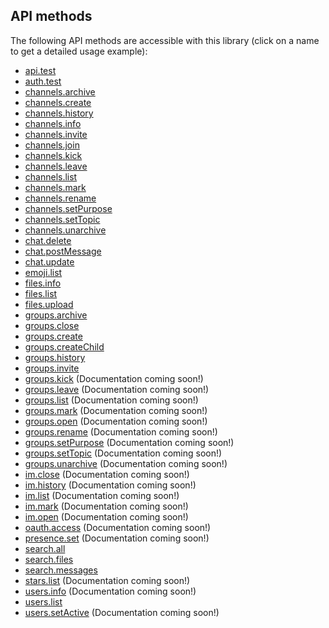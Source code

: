 ## API methods

The following API methods are accessible with this library (click on a name to get a detailed usage example):

- [api.test](https://github.com/cleentfaar/slack/blob/master/src/CL/Slack/Resources/doc/methods/api-test.md)
- [auth.test](https://github.com/cleentfaar/slack/blob/master/src/CL/Slack/Resources/doc/methods/auth-test.md)
- [channels.archive](https://github.com/cleentfaar/slack/blob/master/src/CL/Slack/Resources/doc/methods/channels-archive.md)
- [channels.create](https://github.com/cleentfaar/slack/blob/master/src/CL/Slack/Resources/doc/methods/channels-create.md)
- [channels.history](https://github.com/cleentfaar/slack/blob/master/src/CL/Slack/Resources/doc/methods/channels-history.md)
- [channels.info](https://github.com/cleentfaar/slack/blob/master/src/CL/Slack/Resources/doc/methods/channels-info.md)
- [channels.invite](https://github.com/cleentfaar/slack/blob/master/src/CL/Slack/Resources/doc/methods/channels-invite.md)
- [channels.join](https://github.com/cleentfaar/slack/blob/master/src/CL/Slack/Resources/doc/methods/channels-join.md)
- [channels.kick](https://github.com/cleentfaar/slack/blob/master/src/CL/Slack/Resources/doc/methods/channels-kick.md)
- [channels.leave](https://github.com/cleentfaar/slack/blob/master/src/CL/Slack/Resources/doc/methods/channels-leave.md)
- [channels.list](https://github.com/cleentfaar/slack/blob/master/src/CL/Slack/Resources/doc/methods/channels-list.md)
- [channels.mark](https://github.com/cleentfaar/slack/blob/master/src/CL/Slack/Resources/doc/methods/channels-mark.md)
- [channels.rename](https://github.com/cleentfaar/slack/blob/master/src/CL/Slack/Resources/doc/methods/channels-rename.md)
- [channels.setPurpose](https://github.com/cleentfaar/slack/blob/master/src/CL/Slack/Resources/doc/methods/channels-set-purpose.md)
- [channels.setTopic](https://github.com/cleentfaar/slack/blob/master/src/CL/Slack/Resources/doc/methods/channels-set-topic.md)
- [channels.unarchive](https://github.com/cleentfaar/slack/blob/master/src/CL/Slack/Resources/doc/methods/channels-unarchive.md)
- [chat.delete](https://github.com/cleentfaar/slack/blob/master/src/CL/Slack/Resources/doc/methods/chat-delete.md)
- [chat.postMessage](https://github.com/cleentfaar/slack/blob/master/src/CL/Slack/Resources/doc/methods/chat-post-message.md)
- [chat.update](https://github.com/cleentfaar/slack/blob/master/src/CL/Slack/Resources/doc/methods/chat-update.md)
- [emoji.list](https://github.com/cleentfaar/slack/blob/master/src/CL/Slack/Resources/doc/methods/emoji-list.md)
- [files.info](https://github.com/cleentfaar/slack/blob/master/src/CL/Slack/Resources/doc/methods/files-info.md)
- [files.list](https://github.com/cleentfaar/slack/blob/master/src/CL/Slack/Resources/doc/methods/files-list.md)
- [files.upload](https://github.com/cleentfaar/slack/blob/master/src/CL/Slack/Resources/doc/methods/files-upload.md)
- [groups.archive](https://github.com/cleentfaar/slack/blob/master/src/CL/Slack/Resources/doc/methods/groups-archive.md)
- [groups.close](https://github.com/cleentfaar/slack/blob/master/src/CL/Slack/Resources/doc/methods/groups-close.md)
- [groups.create](https://github.com/cleentfaar/slack/blob/master/src/CL/Slack/Resources/doc/methods/groups-create.md)
- [groups.createChild](https://github.com/cleentfaar/slack/blob/master/src/CL/Slack/Resources/doc/methods/groups-create-child.md)
- [groups.history](https://github.com/cleentfaar/slack/blob/master/src/CL/Slack/Resources/doc/methods/groups-history.md)
- [groups.invite](https://github.com/cleentfaar/slack/blob/master/src/CL/Slack/Resources/doc/methods/groups-invite.md)
- [groups.kick](https://github.com/cleentfaar/slack/blob/master/src/CL/Slack/Resources/doc/methods/groups-kick.md) (Documentation coming soon!)
- [groups.leave](https://github.com/cleentfaar/slack/blob/master/src/CL/Slack/Resources/doc/methods/groups-leave.md) (Documentation coming soon!)
- [groups.list](https://github.com/cleentfaar/slack/blob/master/src/CL/Slack/Resources/doc/methods/groups-list.md) (Documentation coming soon!)
- [groups.mark](https://github.com/cleentfaar/slack/blob/master/src/CL/Slack/Resources/doc/methods/groups-mark.md) (Documentation coming soon!)
- [groups.open](https://github.com/cleentfaar/slack/blob/master/src/CL/Slack/Resources/doc/methods/groups-open.md) (Documentation coming soon!)
- [groups.rename](https://github.com/cleentfaar/slack/blob/master/src/CL/Slack/Resources/doc/methods/groups-rename.md) (Documentation coming soon!)
- [groups.setPurpose](https://github.com/cleentfaar/slack/blob/master/src/CL/Slack/Resources/doc/methods/groups-set-purpose.md) (Documentation coming soon!)
- [groups.setTopic](https://github.com/cleentfaar/slack/blob/master/src/CL/Slack/Resources/doc/methods/groups-set-topic.md) (Documentation coming soon!)
- [groups.unarchive](https://github.com/cleentfaar/slack/blob/master/src/CL/Slack/Resources/doc/methods/groups-unarchive.md) (Documentation coming soon!)
- [im.close](https://github.com/cleentfaar/slack/blob/master/src/CL/Slack/Resources/doc/methods/im-close.md) (Documentation coming soon!)
- [im.history](https://github.com/cleentfaar/slack/blob/master/src/CL/Slack/Resources/doc/methods/im-history.md) (Documentation coming soon!)
- [im.list](https://github.com/cleentfaar/slack/blob/master/src/CL/Slack/Resources/doc/methods/im-list.md) (Documentation coming soon!)
- [im.mark](https://github.com/cleentfaar/slack/blob/master/src/CL/Slack/Resources/doc/methods/im-mark.md) (Documentation coming soon!)
- [im.open](https://github.com/cleentfaar/slack/blob/master/src/CL/Slack/Resources/doc/methods/im-open.md) (Documentation coming soon!)
- [oauth.access](https://github.com/cleentfaar/slack/blob/master/src/CL/Slack/Resources/doc/methods/oauth-access.md) (Documentation coming soon!)
- [presence.set](https://github.com/cleentfaar/slack/blob/master/src/CL/Slack/Resources/doc/methods/presence-set.md) (Documentation coming soon!)
- [search.all](https://github.com/cleentfaar/slack/blob/master/src/CL/Slack/Resources/doc/methods/search-all.md)
- [search.files](https://github.com/cleentfaar/slack/blob/master/src/CL/Slack/Resources/doc/methods/search-files.md)
- [search.messages](https://github.com/cleentfaar/slack/blob/master/src/CL/Slack/Resources/doc/methods/search-messages.md)
- [stars.list](https://github.com/cleentfaar/slack/blob/master/src/CL/Slack/Resources/doc/methods/stars-list.md) (Documentation coming soon!)
- [users.info](https://github.com/cleentfaar/slack/blob/master/src/CL/Slack/Resources/doc/methods/users-info.md) (Documentation coming soon!)
- [users.list](https://github.com/cleentfaar/slack/blob/master/src/CL/Slack/Resources/doc/methods/users-list.md)
- [users.setActive](https://github.com/cleentfaar/slack/blob/master/src/CL/Slack/Resources/doc/methods/users-set-active.md) (Documentation coming soon!)
